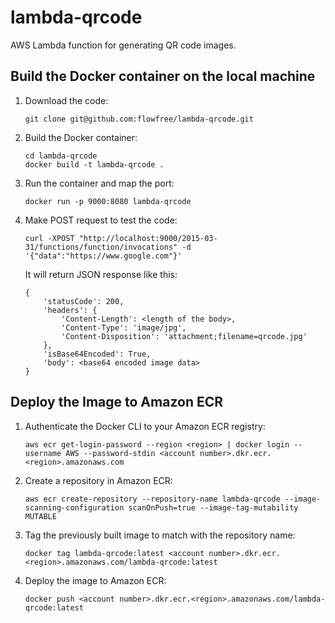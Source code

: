 lambda-qrcode
=============
AWS Lambda function for generating QR code images.

Build the Docker container on the local machine
-----------------------------------------------

1.  Download the code:

        git clone git@github.com:flowfree/lambda-qrcode.git

2.  Build the Docker container:

        cd lambda-qrcode
        docker build -t lambda-qrcode .

3.  Run the container and map the port:

        docker run -p 9000:8080 lambda-qrcode

4.  Make POST request to test the code:

        curl -XPOST "http://localhost:9000/2015-03-31/functions/function/invocations" -d '{"data":"https://www.google.com"}'

    It will return JSON response like this:

        {
            'statusCode': 200,
            'headers': {
                'Content-Length': <length of the body>,
                'Content-Type': 'image/jpg',
                'Content-Disposition': 'attachment;filename=qrcode.jpg'
            },
            'isBase64Encoded': True,
            'body': <base64 encoded image data>
        }

Deploy the Image to Amazon ECR
------------------------------

1.  Authenticate the Docker CLI to your Amazon ECR registry:

        aws ecr get-login-password --region <region> | docker login --username AWS --password-stdin <account number>.dkr.ecr.<region>.amazonaws.com

2.  Create a repository in Amazon ECR:

        aws ecr create-repository --repository-name lambda-qrcode --image-scanning-configuration scanOnPush=true --image-tag-mutability MUTABLE

3.  Tag the previously built image to match with the repository name:

        docker tag lambda-qrcode:latest <account number>.dkr.ecr.<region>.amazonaws.com/lambda-qrcode:latest

4.  Deploy the image to Amazon ECR:

        docker push <account number>.dkr.ecr.<region>.amazonaws.com/lambda-qrcode:latest

